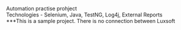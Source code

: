 Automation practise prohject<br/>
Technologies - Selenium, Java, TestNG, Log4j, External Reports <br/>
***This is a sample project. There is no connection between Luxsoft
